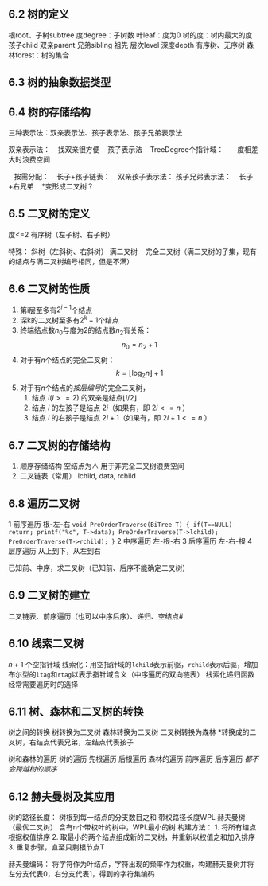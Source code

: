 ## 6.2 树的定义
根root、子树subtree
度degree：子树数
叶leaf：度为0
树的度：树内最大的度
孩子child
双亲parent
兄弟sibling
祖先
层次level
深度depth
有序树、无序树
森林forest：树的集合
## 6.3 树的抽象数据类型

## 6.4 树的存储结构
三种表示法：双亲表示法、孩子表示法、孩子兄弟表示法

双亲表示法：
   找双亲很方便
   
孩子表示法
   TreeDegree个指针域：
      度相差大时浪费空间

   按需分配：
   长子+孩子链表：
   双亲孩子表示法：
孩子兄弟表示法：
   长子+右兄弟
   *变形成二叉树？

## 6.5 二叉树的定义
度<=2
有序树（左子树、右子树）

特殊：
斜树（左斜树、右斜树）
满二叉树
   完全二叉树（满二叉树的子集，现有的结点与满二叉树编号相同，但是不满）

## 6.6 二叉树的性质
1. 第i层至多有$2^{i-1}$个结点
2. 深k的二叉树至多有$2^k-1$个结点
3. 终端结点数$n_0$与度为2的结点数$n_2$有关系：$$n_0=n_2+1$$
4. 对于有$n$个结点的完全二叉树：$$k=\lfloor\log_2{n}\rfloor+1$$
5. 对于有$n$个结点的*按层编号*的完全二叉树，
    1. 结点 $i(i>=2)$ 的双亲是结点$\lfloor i/2 \rfloor$
    2. 结点 $i$ 的左孩子是结点 $2i$（如果有，即 $2i<=n$ ）
    3. 结点 $i$ 的右孩子是结点 $2i+1$（如果有，即 $2i+1<=n$ ）

## 6.7 二叉树的存储结构
1. 顺序存储结构
    空结点为$\land$
    用于非完全二叉树浪费空间
2. 二叉链表（常用）
    lchild, data, rchild
## 6.8 遍历二叉树
1 前序遍历
    根-左-右
    ```
    void PreOrderTraverse(BiTree T)
    {
        if(T==NULL)
            return;
        printf("%c", T->data);
        PreOrderTraverse(T->lchild);
        PreOrderTraverse(T->rchild);
    }
    ```
2 中序遍历
    左-根-右
3 后序遍历
    左-右-根
4 层序遍历
    从上到下，从左到右
    
已知前、中序，求二叉树（已知前、后序不能确定二叉树）
## 6.9 二叉树的建立
二叉链表、前序遍历（也可以中序后序）、递归、空结点#

## 6.10 线索二叉树
$n+1$ 个空指针域
线索化：用空指针域的`lchild`表示前驱，`rchild`表示后驱，增加布尔型的`ltag`和`rtag`以表示指针域含义（中序遍历的双向链表）
线索化递归函数
经常需要遍历时的选择

## 6.11 树、森林和二叉树的转换
树之间的转换
    树转换为二叉树
    森林转换为二叉树
    二叉树转换为森林
    *转换成的二叉树，右结点代表兄弟，左结点代表孩子

树和森林的遍历
    树的遍历
        先根遍历
        后根遍历
    森林的遍历
        前序遍历
        后序遍历
        *都不会跨越树的顺序*
## 6.12 赫夫曼树及其应用
树的路径长度：
    树根到每一结点的分支数目之和
    带权路径长度WPL
赫夫曼树（最优二叉树）
    含有n个带权叶的树中，WPL最小的树
    构建方法：
        1. 将所有结点根据权值排序
        2. 取最小的两个结点组成新的二叉树，并重新以权值之和加入排序
        3. 重复步骤，直至只剩根节点T

赫夫曼编码：
    将字符作为叶结点，字符出现的频率作为权重，构建赫夫曼树并将左分支代表0，右分支代表1，得到的字符集编码



